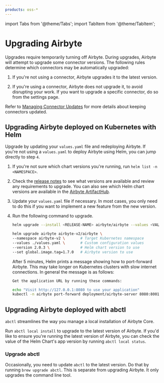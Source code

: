 ```yaml
---
products: oss-*
---
```


import Tabs from '@theme/Tabs';
import TabItem from '@theme/TabItem';

# Upgrading Airbyte

Upgrades require temporarily turning off Airbyte. During upgrades, Airbyte will attempt to upgrade some connector versions. The following rules determine which connectors may be automatically upgraded: 

   1. If you're not using a connector, Airbyte upgrades it to the latest version.
   
   2. If you're using a connector, Airbyte does not upgrade it, to avoid disrupting your work. If you want to upgrade a specific connector, do so from the settings page.

Refer to [Managing Connector Updates](/platform/managing-airbyte/connector-updates) for more details about keeping connectors updated.

## Upgrading Airbyte deployed on Kubernetes with Helm

Upgrade by updating your `values.yaml` file and redeploying Airbyte. If you're not using a `values.yaml` to deploy Airbyte using Helm, you can jump directly to step `4`.

1. If you're not sure which chart versions you're running, run `helm list -n <NAMESPACE>`.

2. Check the [release notes](/release_notes/) to see what versions are available and review any requirements to upgrade. You can also see which Helm chart versions are available in the [Airbyte ArtifactHub](https://artifacthub.io/packages/helm/airbyte/airbyte).

3. Update your `values.yaml` file if necessary. In most cases, you only need to do this if you want to implement a new feature from the new version.

4. Run the following command to upgrade.

   <Tabs groupId="helm-chart-version">
   <TabItem value='helm-1' label='Helm chart V1' default>

   ```bash
   helm upgrade --install <RELEASE-NAME> airbyte/airbyte --values <VALUES.YAML> --version <HELM-APP-VERSION>
   ```

   </TabItem>
   <TabItem value='helm-2' label='Helm chart V2' default>

   ```bash
   helm upgrade airbyte airbyte-v2/airbyte \
   --namespace airbyte-v2 \       # Target Kubernetes namespace
   --values ./values.yaml \       # Custom configuration values
   --version 2.0.3 \              # Helm chart version to use
   --set global.image.tag=1.7.0   # Airbyte version to use
   ```

   </TabItem>
   </Tabs>

   After 5 minutes, Helm prints a message showing how to port-forward Airbyte. This may take longer on Kubernetes clusters with slow internet connections. In general the message is as follows:

   ```bash
   Get the application URL by running these commands:

   echo "Visit http://127.0.0.1:8080 to use your application"
   kubectl -n airbyte port-forward deployment/airbyte-server 8080:8001
   ```

## Upgrading Airbyte deployed with abctl

`abctl` streamlines the way you manage a local installation of Airbyte Core.

Run `abctl local install` to upgrade to the latest version of Airbyte. If you'd like to ensure you're running the latest version of Airbyte, you can check the value of the Helm Chart's app version by running `abctl local status`.

### Upgrade abctl

Occasionally, you need to update `abctl` to the latest version. Do that by running `brew upgrade abctl`. This is separate from upgrading Airbyte. It only upgrades the command line tool.
